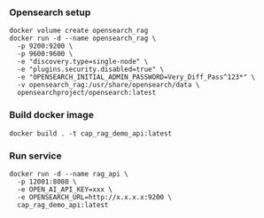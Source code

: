 ### Opensearch setup

```shell
docker volume create opensearch_rag
docker run -d --name opensearch_rag \
  -p 9200:9200 \
  -p 9600:9600 \
  -e "discovery.type=single-node" \
  -e "plugins.security.disabled=true" \
  -e "OPENSEARCH_INITIAL_ADMIN_PASSWORD=Very_Diff_Pass^123*" \
  -v opensearch_rag:/usr/share/opensearch/data \
  opensearchproject/opensearch:latest
```

### Build docker image

```shell
docker build . -t cap_rag_demo_api:latest
```

### Run service

```shell
docker run -d --name rag_api \
  -p 12001:8080 \
  -e OPEN_AI_API_KEY=xxx \
  -e OPENSEARCH_URL=http://x.x.x.x:9200 \
  cap_rag_demo_api:latest
```